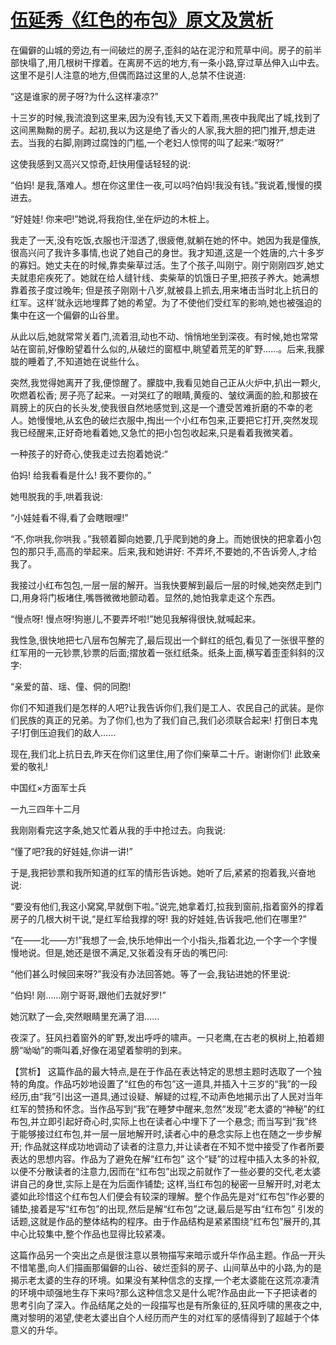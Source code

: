 # [伍延秀《红色的布包》原文及赏析](https://www.vrrw.net/wx/15006.html)

在偏僻的山城的旁边,有一间破烂的房子,歪斜的站在泥泞和荒草中间。房子的前半部快塌了,用几根树干撑着。在离房不远的地方,有一条小路,穿过草丛伸入山中去。这里不是引人注意的地方,但偶而路过这里的人,总禁不住说道:

“这是谁家的房子呀?为什么这样凄凉?”

十三岁的时候,我流浪到这里来,因为没有钱,天又下着雨,黑夜中我爬出了城,找到了这间黑黝黝的房子。起初,我以为这是绝了香火的人家,我大胆的把门推开,想走进去。当我的右脚,刚跨过腐蚀的门槛,一个老妇人惊愕的叫了起来:“呶呀?”

这使我感到又高兴又惊奇,赶快用僮话轻轻的说:

“伯妈! 是我,落难人。想在你这里住一夜,可以吗?伯妈!我没有钱。”我说着,慢慢的摸进去。

“好娃娃! 你来吧!”她说,将我抱住,坐在炉边的木桩上。

我走了一天,没有吃饭,衣服也汗湿透了,很疲倦,就躺在她的怀中。她因为我是僮族,很高兴问了我许多事情,也说了她自己的身世。我才知道,这是一个姓唐的,六十多岁的寡妇。她丈夫在的时候,靠卖柴草过活。生了个孩子,叫刚宁。刚宁刚刚四岁,她丈夫就患疟疾死了。她就在给人缝针线、卖柴草的饥饿日子里,把孩子养大。她满想靠着孩子度过晚年; 但是孩子刚刚十八岁,就被县上抓去,用来堵击当时北上抗日的红军。这样’就永远地埋葬了她的希望。为了不使他们受红军的影响,她也被强迫的集中在这一个偏僻的山谷里。

从此以后,她就常常关着门,流着泪,动也不动、悄悄地坐到深夜。有时候,她也常常站在窗前,好像盼望着什么似的,从破烂的窗框中,眺望着荒芜的旷野……。后来,我朦胧的睡着了,不知道她在说些什么。

突然,我觉得她离开了我,便惊醒了。朦胧中,我看见她自己正从火炉中,扒出一颗火,吹燃着松香; 房子亮了起来。一对哭红了的眼睛,黄瘦的、皱纹满面的脸,和那披在肩膀上的灰白的长头发,使我很自然地感觉到,这是一个遭受苦难折磨的不幸的老人。她慢慢地,从玄色的破烂衣服中,掏出一个小红布包来,正要把它打开,突然发现我已经醒来,正好奇地看着她,又急忙的把小包包收起来,只是看着我微笑着。

一种孩子的好奇心,使我走过去抱着她说:“

伯妈! 给我看看是什么! 我不要你的。”

她甩脱我的手,哄着我说:

“小娃娃看不得,看了会瞎眼哩!”

“不,你哄我,你哄我 。”我顿着脚向她要,几乎爬到她的身上。而她很快的把拿着小包包的那只手,高高的举起来。后来,我和她讲好: 不弄坏,不要她的,不告诉旁人,才给我了。

我接过小红布包包,一层一层的解开。当我快要解到最后一层的时候,她突然走到门口,用身将门板堵住,嘴唇微微地颤动着。显然的,她怕我拿走这个东西。

“慢点呀! 慢点呀!狗崽儿,不要弄坏啦!”她见我解得很快,就喊起来。

我性急,很快地把七八层布包解完了,最后现出一个鲜红的纸包,看见了一张很平整的红军用的一元钞票,钞票的后面;摺放着一张红纸条。纸条上面,横写着歪歪斜斜的汉字:

“亲爱的苗、瑶、僮、侗的同胞!

你们不知道我们是怎样的人吧?让我告诉你们,我们是工人、农民自己的武装。是你们民族的真正的兄弟。为了你们,也为了我们自己,我们必须联合起来! 打倒日本鬼子!打倒压迫我们的敌人……

现在,我们北上抗日去,昨天在你们这里住,用了你们柴草二十斤。谢谢你们! 此致亲爱的敬礼!

中国红×方面军士兵

一九三四年十二月

我刚刚看完这字条,她又忙着从我的手中抢过去。向我说:

“懂了吧?我的好娃娃,你讲一讲!”

于是,我把钞票和我所知道的红军的情形告诉她。她听了后,紧紧的抱着我,兴奋地说:

“要没有他们,我这小窝窝,早就倒下啦。”说完,她拿着灯,拉我到窗前,指着窗外的撑着房子的几根大树干说,“是红军给我撑的呀! 我的好娃娃,告诉我吧,他们在哪里?”

“在——北——方!”我想了一会,快乐地伸出一个小指头,指着北边,一个字一个字慢慢地说。但是,她还是很不满足,又张着没有牙齿的嘴巴问:

“他们甚么时候回来呀?”我没有办法回答她。等了一会,我钻进她的怀里说:

“伯妈! 刚……刚宁哥哥,跟他们去就好罗!”

她沉默了一会,突然眼睛里充满了泪……

夜深了。狂风扫着窗外的旷野,发出呼呼的啸声。一只老鹰,在古老的枫树上,拍着翅膀“呦呦”的嘶叫着,好像在渴望着黎明的到来。



【赏析】 这篇作品的最大特点,是在于作品在表达特定的思想主题时选取了一个独特的角度。作品巧妙地设置了“红色的布包”这一道具,并插入十三岁的“我”的一段经历,由“我”引出这一道具,通过设疑、解疑的过程,不动声色地揭示出了人民对当年红军的赞扬和怀念。当作品写到“我”在睡梦中醒来,忽然“发现”老太婆的“神秘”的红布包,并立即引起好奇心时,实际上也在读者心中埋下了一个悬念; 而当写到“我”终于能够接过红布包,并一层一层地解开时,读者心中的悬念实际上也在随之一步步解开; 作品就这样成功地调动了读者的注意力,并让读者在不知不觉中接受了作者所要表达的思想内容。作品为了避免在解“红布包” 这个“疑”的过程中插入太多的补叙,以便不分散读者的注意力,因而在“红布包”出现之前就作了一些必要的交代,老太婆讲自己的身世,实际上是在为后面作铺垫; 这样,当红布包的秘密一旦解开时,对老太婆如此珍惜这个红布包人们便会有较深的理解。整个作品先是对“红布包”作必要的铺垫,接着是写“红布包”的出现,然后是解“红布包”之谜,最后是写由“红布包” 引发的话题,这就是作品的整体结构的程序。由于作品结构是紧紧围绕“红布包”展开的,其中心比较集中,整个作品也显得比较紧凑。

这篇作品另一个突出之点是很注意以景物描写来暗示或升华作品主题。作品一开头不惜笔墨,向人们描画那偏僻的山谷、破烂歪斜的房子、山间草丛中的小路,为的是揭示老太婆的生存的环境。如果没有某种信念的支撑,一个老太婆能在这荒凉凄清的环境中顽强地生存下来吗?那么这种信念又是什么呢?作品由此一下子把读者的思考引向了深入。作品结尾之处的一段描写也是有所象征的,狂风呼啸的黑夜之中,鹰对黎明的渴望,使老太婆出自个人经历而产生的对红军的感情得到了超越于个体意义的升华。

